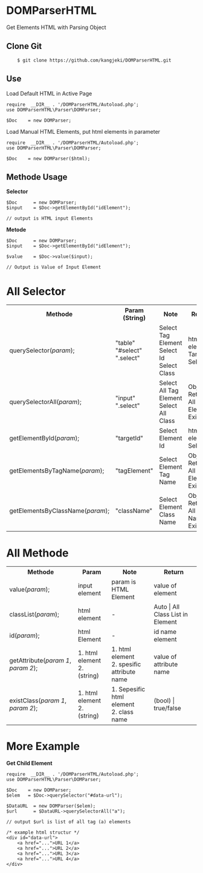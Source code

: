# DOMParserHTML
Get Elements HTML with Parsing Object

<h2>Clone Git</h2>

		$ git clone https://github.com/kangjeki/DOMParserHTML.git

<h2>Use</h2>

Load Default HTML in Active Page

    require  __DIR__ . '/DOMParserHTML/Autoload.php';
    use DOMParserHTML\Parser\DOMParser;
    
    $Doc 	= new DOMParser;
    
Load Manual HTML Elements, put html elements in parameter

    require  __DIR__ . '/DOMParserHTML/Autoload.php';
    use DOMParserHTML\Parser\DOMParser;
    
    $Doc 	= new DOMParser($html);
    
<h2>Methode Usage</h2>
<b>Selector</b>

    $Doc 	  = new DOMParser;
    $input    = $Doc->getElementById("idElement");
    
    // output is HTML input Elements
    
<b>Metode</b>

    $Doc 	  = new DOMParser;
    $input    = $Doc->getElementById("idElement");
    
    $value    = $Doc->value($input);
    
    // Output is Value of Input Element
    
# All Selector
<table>
	<tr>
		<th>Methode</th>
		<th>Param (String)</th>
		<th>Note</th>
		<th>Return</th>
	</tr>
	<tr>
		<td>
			querySelector(<i>param</i>);
		</td>
		<td>
			"table" <br>
			"#select" <br>
			".select" 
		</td>
		<td>
			Select Tag Element <br>
			Select Id <br>
			Select Class
		</td>
		<td>
			html elements Target Select
		</td>
	</tr>
	<tr>
		<td>
			querySelectorAll(<i>param</i>);
		</td>
		<td>
			"input" <br>
			".select"
		</td>
		<td>
			Select All Tag Element <br>
			Select All Class
		</td>
		<td>
			Object | Return All Elements Exist
		</td>
	</tr>
	<tr>
		<td>
			getElementById(<i>param</i>);
		</td>
		<td>
			"targetId"	
		</td>
		<td>
			Select Element Id
		</td>
		<td>
			html elements Select
		</td>
	</tr>
	<tr>
		<td>
			getElementsByTagName(<i>param</i>);
		</td>
		<td>
			"tagElement"
		</td>
		<td>
			Select Element Tag Name
		</td>
		<td>
			Object | Return All Elements Exist
		</td>
	</tr>
	<tr>
		<td>
			getElementsByClassName(<i>param</i>);
		</td>
		<td>
			"className" 	
		</td>
		<td>
			Select Element Class Name
		</td>
		<td>
			Object | Return All Class Name Exist
		</td>
	</tr>
</table>

# All Methode
<table>
	<tr>
		<th>
			Methode
		</th>
		<th>
			Param
		</th>
		<th>
			Note
		</th>
		<th>
			Return
		</th>
	</tr>
	<tr>
		<td>
			value(<i>param</i>);
		</td>
		<td>
			input element
		</td>
		<td>
			param is HTML Element
		</td>
		<td>
			value of element
		</td>
	</tr>
	<tr>
		<td>
			classList(<i>param</i>);
		</td>
		<td>
			html element
		</td>
		<td>
			-
		</td>
		<td>
			Auto | All Class List in Element
		</td>
	</tr>
	<tr>
		<td>
			id(<i>param</i>);
		</td>
		<td>
			html Element
		</td>
		<td>
			-
		</td>
		<td>
			id name element
		</td>
	</tr>
	<tr>
		<td>
			getAttribute(<i>param 1</i>, <i>param 2</i>);
		</td>
		<td>
			1. html element <br>
			2. (string)
		</td>
		<td>
			1. html element <br>
			2. spesific attribute name 
		</td>
		<td>
			value of attribute name
		</td>
	</tr>
	<tr>
		<td>
			existClass(<i>param 1</i>, <i>param 2</i>);
		</td>
		<td>
			1. html element <br>
			2. (string)
		</td>
		<td>
			1. Sepesific html element <br>
			2. class name
		</td>
		<td>
			(bool) | true/false
		</td>
	</tr>
</table>

<h1>More Example</h1>
<b>Get Child Element</b>

    require  __DIR__ . '/DOMParserHTML/Autoload.php';
    use DOMParserHTML\Parser\DOMParser;
    
    $Doc 	= new DOMParser;
    $elem   = $Doc->querySelector("#data-url");
    
    $DataURL  = new DOMParser($elem);
    $url      = $DataURL->querySelectorAll("a");
    
    // output $url is list of all tag (a) elements
    
    /* example html structur */
    <div id="data-url">
        <a href="...">URL 1</a>
        <a href="...">URL 2</a>
        <a href="...">URL 3</a>
        <a href="...">URL 4</a>
    </div>
